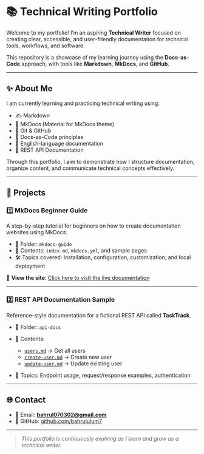 # 📚 Technical Writing Portfolio

Welcome to my portfolio! I’m an aspiring **Technical Writer** focused on creating clear, accessible, and user-friendly documentation for technical tools, workflows, and software.

This repository is a showcase of my learning journey using the **Docs-as-Code** approach, with tools like **Markdown**, **MkDocs**, and **GitHub**.

---

## ✨ About Me

I am currently learning and practicing technical writing using:

- ✍️ Markdown
- 🔧 MkDocs (Material for MkDocs theme)
- 🌿 Git & GitHub
- 🧱 Docs-as-Code principles
- 📘 English-language documentation
- 📡 REST API Documentation

Through this portfolio, I aim to demonstrate how I structure documentation, organize content, and communicate technical concepts effectively.

---

## 📁 Projects

### 1️⃣ MkDocs Beginner Guide  
A step-by-step tutorial for beginners on how to create documentation websites using MkDocs.

- 📂 Folder: `mkdocs-guide`  
- 📄 Contents: `index.md`, `mkdocs.yml`, and sample pages  
- 🛠️ Topics covered: Installation, configuration, customization, and local deployment  

🔗 **View the site**: [Click here to visit the live documentation](https://bahrululum7.github.io/technical-writing-portfolio/)

---

### 2️⃣ REST API Documentation Sample  
Reference-style documentation for a fictional REST API called **TaskTrack**.

- 📂 Folder: `api-docs`  
- 📄 Contents:
  - [`users.md`](./api-docs/users.md) → Get all users  
  - [`create-user.md`](./api-docs/create-user.md) → Create new user  
  - [`update-user.md`](./api-docs/update-user.md) → Update existing user

- 🧭 Topics: Endpoint usage, request/response examples, authentication

---

## 🌐 Contact

- 📧 Email: **bahrul070302@gmail.com**   
- 🐙 GitHub: [github.com/bahrululum7](https://github.com/bahrululum7)

---

> *This portfolio is continuously evolving as I learn and grow as a technical writer.*
